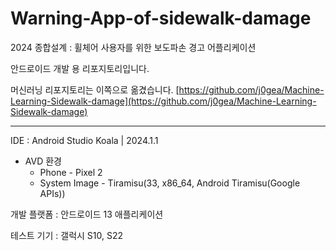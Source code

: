 # Warning-App-of-sidewalk-damage
2024 종합설계 : 휠체어 사용자를 위한 보도파손 경고 어플리케이션

안드로이드 개발 용 리포지토리입니다. 

머신러닝 리포지토리는 이쪽으로 옮겼습니다. [https://github.com/j0gea/Machine-Learning-Sidewalk-damage](https://github.com/j0gea/Machine-Learning-Sidewalk-damage)

- - -

IDE : Android Studio Koala | 2024.1.1 
- AVD 환경
    - Phone - Pixel 2
    - System Image - Tiramisu(33, x86_64, Android Tiramisu(Google APIs))

개발 플랫폼 : 안드로이드 13 애플리케이션

테스트 기기 : 갤럭시 S10, S22
